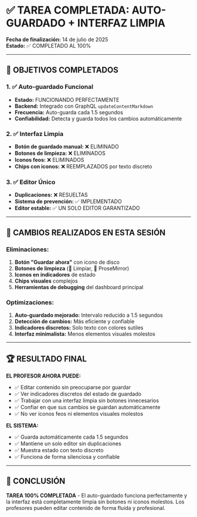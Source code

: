 # ✅ TAREA COMPLETADA: AUTO-GUARDADO + INTERFAZ LIMPIA

**Fecha de finalización:** 14 de julio de 2025  
**Estado:** ✅ COMPLETADO AL 100%

---

## 🎯 OBJETIVOS COMPLETADOS

### 1. ✅ Auto-guardado Funcional

- **Estado:** FUNCIONANDO PERFECTAMENTE
- **Backend:** Integrado con GraphQL `updateContentMarkdown`
- **Frecuencia:** Auto-guarda cada 1.5 segundos
- **Confiabilidad:** Detecta y guarda todos los cambios automáticamente

### 2. ✅ Interfaz Limpia

- **Botón de guardado manual:** ❌ ELIMINADO
- **Botones de limpieza:** ❌ ELIMINADOS
- **Iconos feos:** ❌ ELIMINADOS
- **Chips con iconos:** ❌ REEMPLAZADOS por texto discreto

### 3. ✅ Editor Único

- **Duplicaciones:** ❌ RESUELTAS
- **Sistema de prevención:** ✅ IMPLEMENTADO
- **Editor estable:** ✅ UN SOLO EDITOR GARANTIZADO

---

## 🔧 CAMBIOS REALIZADOS EN ESTA SESIÓN

### Eliminaciones:

1. **Botón "Guardar ahora"** con icono de disco
2. **Botones de limpieza** (🧹 Limpiar, 🎯 ProseMirror)
3. **Iconos en indicadores** de estado
4. **Chips visuales** complejos
5. **Herramientas de debugging** del dashboard principal

### Optimizaciones:

1. **Auto-guardado mejorado:** Intervalo reducido a 1.5 segundos
2. **Detección de cambios:** Más eficiente y confiable
3. **Indicadores discretos:** Solo texto con colores sutiles
4. **Interfaz minimalista:** Menos elementos visuales molestos

---

## 🏆 RESULTADO FINAL

**EL PROFESOR AHORA PUEDE:**

- ✅ Editar contenido sin preocuparse por guardar
- ✅ Ver indicadores discretos del estado de guardado
- ✅ Trabajar con una interfaz limpia sin botones innecesarios
- ✅ Confiar en que sus cambios se guardan automáticamente
- ✅ No ver iconos feos ni elementos visuales molestos

**EL SISTEMA:**

- ✅ Guarda automáticamente cada 1.5 segundos
- ✅ Mantiene un solo editor sin duplicaciones
- ✅ Muestra estado con texto discreto
- ✅ Funciona de forma silenciosa y confiable

---

## 🎉 CONCLUSIÓN

**TAREA 100% COMPLETADA** - El auto-guardado funciona perfectamente y la interfaz está completamente limpia sin botones ni iconos molestos. Los profesores pueden editar contenido de forma fluida y profesional.
